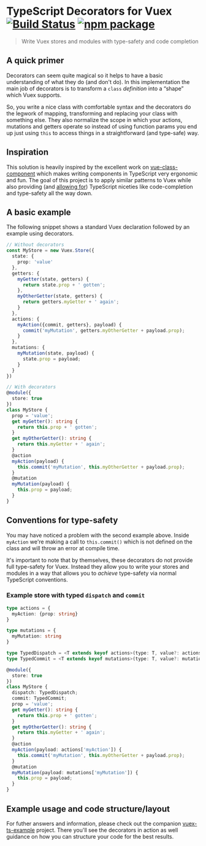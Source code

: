 # TypeScript Decorators for Vuex [![Build Status](https://img.shields.io/circleci/project/snaptopixel/vuex-ts-decorators/master.svg)](https://circleci.com/gh/snaptopixel/vuex-ts-decorators) [![npm package](https://img.shields.io/npm/v/vuex-ts-decorators.svg)](https://www.npmjs.com/package/vuex-ts-decorators)

> Write Vuex stores and modules with type-safety and code completion

## A quick primer

Decorators can seem quite magical so it helps to have a basic understanding of what they do (and don't do). In this implementation the main job of decorators is to transform a `class` _definition_ into a “shape” which Vuex supports.

So, you write a nice class with comfortable syntax and the decorators do the legwork of mapping, transforming and replacing your class with something else. They also normalize the scope in which your actions, mutations and getters operate so instead of using function params you end up just using `this` to access things in a straightforward (and type-safe) way.

## Inspiration

This solution is heavily inspired by the excellent work on [vue-class-component](https://github.com/vuejs/vue-class-component) which makes writing components in TypeScript very ergonomic and fun. The goal of this project is to apply similar patterns to Vuex while also providing (and [allowing for](#conventions-for-type-safety)) TypeScript niceties like code-completion and type-safety all the way down.

## A basic example
The following snippet shows a standard Vuex declaration followed by an example using decorators.

```ts
// Without decorators
const MyStore = new Vuex.Store({
  state: {
    prop: 'value'
  },
  getters: {
    myGetter(state, getters) {
      return state.prop + ' gotten';
    },
    myOtherGetter(state, getters) {
      return getters.myGetter + ' again';
    }
  },
  actions: {
    myAction({commit, getters}, payload) {
      commit('myMutation', getters.myOtherGetter + payload.prop);
    }
  },
  mutations: {
    myMutation(state, payload) {
      state.prop = payload;
    }
  }
})

// With decorators
@module({
  store: true
})
class MyStore {
  prop = 'value';
  get myGetter(): string {
    return this.prop + ' gotten';
  }
  get myOtherGetter(): string {
    return this.myGetter + ' again';
  }
  @action
  myAction(payload) {
    this.commit('myMutation', this.myOtherGetter + payload.prop);
  }
  @mutation
  myMutation(payload) {
    this.prop = payload;
  }
}
```

## Conventions for type-safety
You may have noticed a problem with the second example above. Inside `myAction` we're making a call to `this.commit()` which is not defined on the class and will throw an error at compile time.

It's important to note that by themselves, these decorators do not provide full type-safety for Vuex. Instead they allow you to write your stores and modules in a way that allows you to _achieve_ type-safety via normal TypeScript conventions.

### Example store with typed `dispatch` and `commit`

```ts
type actions = {
  myAction: {prop: string}
}

type mutations = {
  myMutation: string
}

type TypedDispatch = <T extends keyof actions>(type: T, value?: actions[T] ) => Promise<any[]>;
type TypedCommit = <T extends keyof mutations>(type: T, value?: mutations[T] ) => void;

@module({
  store: true
})
class MyStore {
  dispatch: TypedDispatch;
  commit: TypedCommit;
  prop = 'value';
  get myGetter(): string {
    return this.prop + ' gotten';
  }
  get myOtherGetter(): string {
    return this.myGetter + ' again';
  }
  @action
  myAction(payload: actions['myAction']) {
    this.commit('myMutation', this.myOtherGetter + payload.prop);
  }
  @mutation
  myMutation(payload: mutations['myMutation']) {
    this.prop = payload;
  }
}
```

## Example usage and code structure/layout

For futher answers and information, please check out the companion [vuex-ts-example](snaptopixel/vuex-ts-example) project. There you'll see the decorators in action as well guidance on how you can structure your code for the best results.